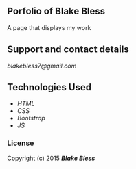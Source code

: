 ## Porfolio of Blake Bless

A page that displays my work

## Support and contact details

_blakebless7@gmail.com_

## Technologies Used

* _HTML_
* _CSS_
* _Bootstrap_
* _JS_

### License

Copyright (c) 2015 **_Blake Bless_**
